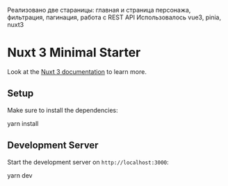 Реализовано две стараницы: главная и страница персонажа, фильтрация, пагинация, работа с REST API
Использовалось vue3, pinia, nuxt3

# Nuxt 3 Minimal Starter

Look at the [Nuxt 3 documentation](https://nuxt.com/docs/getting-started/introduction) to learn more.

## Setup

Make sure to install the dependencies:

yarn install

## Development Server

Start the development server on `http://localhost:3000`:

yarn dev
